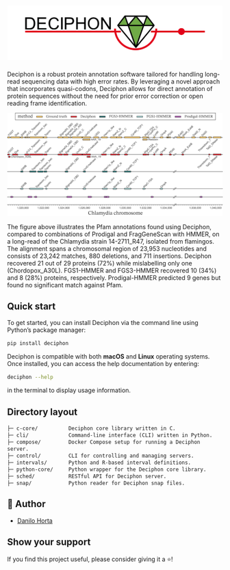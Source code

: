 <h1 align="center">
  <picture>
    <source media="(prefers-color-scheme: dark)" srcset="https://raw.githubusercontent.com/EBI-Metagenomics/deciphon/refs/heads/readme/.github/assets/logo-dark.png">
    <source media="(prefers-color-scheme: light)" srcset="https://raw.githubusercontent.com/EBI-Metagenomics/deciphon/refs/heads/readme/.github/assets/logo-light.png">
    <img src="https://raw.githubusercontent.com/EBI-Metagenomics/deciphon/refs/heads/readme/.github/assets/logo-light.png">
  </picture>
</h1>

Deciphon is a robust protein annotation software tailored for handling long-read
sequencing data with high error rates. By leveraging a novel approach that
incorporates quasi-codons, Deciphon allows for direct annotation of protein sequences
without the need for prior error correction or open reading frame identification.

<p align="center">
  <img src="./.github/assets/chlamydia.png" alt="Comparison on Chlamydia long-read" width="740">
</p>

The figure above illustrates the Pfam annotations found using Deciphon, compared to combinations
of Prodigal and FragGeneScan with HMMER, on a long-read of the Chlamydia strain 14-2711_R47,
isolated from flamingos.
The alignment spans a chromosomal region of 23,953 nucleotides and consists of 23,242 matches,
880 deletions, and 711 insertions. Deciphon recovered 21 out of 29 proteins (72%) while
mislabelling only one (Chordopox_A30L). FGS1-HMMER and FGS3-HMMER recovered 10 (34%) and
8 (28%) proteins, respectively. Prodigal-HMMER predicted 9 genes but found no significant
match against Pfam.

## Quick start

To get started, you can install Deciphon via the command line using Python’s package manager:

```sh
pip install deciphon
```

Deciphon is compatible with both __macOS__ and __Linux__ operating systems.
Once installed, you can access the help documentation by entering:

```sh
deciphon --help
```

in the terminal to display usage information.

## Directory layout

    ├─ c-core/          Deciphon core library written in C.
    ├─ cli/             Command-line interface (CLI) written in Python.
    ├─ compose/         Docker Compose setup for running a Deciphon server.
    ├─ control/         CLI for controlling and managing servers.
    ├─ intervals/       Python and R-based interval definitions.
    ├─ python-core/     Python wrapper for the Deciphon core library.
    ├─ sched/           RESTful API for Deciphon server.
    ├─ snap/            Python reader for Deciphon snap files.

## 👤 Author

- [Danilo Horta](https://github.com/horta)

## Show your support

If you find this project useful, please consider giving it a ⭐️!
